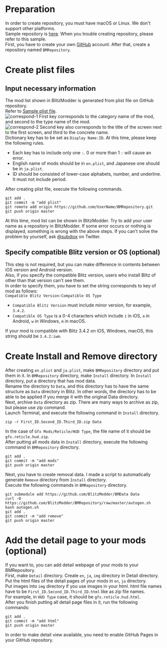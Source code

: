 # Preparation
In order to create repository, you must have macOS or Linux. We don't support other platforms.  
Sample repository is [here](https://github.com/BlitzModder/BMRepository). When you trouble creating repository, please refer to this sample.  
First, you have to create your own [GitHub](https://github.com) account. After that, create a repository named `BMRepository`.
# Create plist files
## Input necessary information
The mod list shown in BlitzModder is generated from plist file on GitHub repository.  
Refer to [Sample plist file](https://github.com/BlitzModder/BMRepository/blob/master/en.plist).  
![correspond-1](http://subdiox.com/blitzmodder/ja/img/correspond-1.png)
First key corresponds to the category name of the mod, and second to the type name of the mod.  
![correspond-2](http://subdiox.com/blitzmodder/ja/img/correspond-2.png)
Second key also corresponds to the title of the screen next to the first screen, and third to the concrete name.  
Dictionary key has to be set as `Display Name:ID`. At this time, please keep the following rules.

- Each key has to include only one `:`. 0 or more than 1 `:` will cause an error.
- English name of mods should be in `en.plist`, and Japanese one should be in `ja.plist`.
- ID should be consisted of lower-case alphabets, number, and underline. It must not include period.

After creating plist file, execute the following commands.

    git add .
    git commit -m "add plist"
    git remote add origin https://github.com/UserName/BMRepository.git
    git push origin master

At this time, mod list can be shown in BlitzModder. Try to add your user name as a repository in BlitzModder.
If some error occurs or nothing is displayed, something is wrong with the above steps. If you can't solve the problem by yourself, ask [@subdiox](https://twitter.com/subdiox) on Twitter.

## Specify compatible Blitz version or OS (optional)
This step is not required, but you can make difference in contents between iOS version and Android version.  
Also, if you specify the compatible Blitz version, users who install Blitz of other than that version can't see them.  
In order to specify them, you have to set the string corresponds to key of mod as follows:  
`Compatible Blitz Version:Compatible OS Type`  

- `Compatible Blitz Version` must include minor version, for example, `3.4.2`.
- `Compatible OS Type` is a 0-4 characters which include `i` in iOS, `a` in Android, `w` in Windows, `m` in macOS.

If your mod is compatible with Blitz 3.4.2 on iOS, Windows, macOS, this string should be `3.4.2:iwm`.  

# Create Install and Remove directory
After creating `en.plist` and `ja.plist`, make `BMRepository` directory and put them in it.
In `BMRepository` directory, make `Install` directory. In `Install` directory, put a directory that has mod data.  
Rename the directory to `Data`, and this directory has to have the same structure as `Data` directory in Blitz.
In other words, the directory has to be able to be applied if you merge it with the original Data directory.  
Next, archive `Data` directory as zip. There are many ways to archive as zip, but please use zip command.   
Launch Terminal, and execute the following command in `Install` directory.

    zip -r First_ID.Second_ID.Third_ID.zip Data

In the case of `Gfx Mods/Reticle/HUD Type`, the file name of it should be `gfx.reticle.hud.zip`.  
After putting all mods data in `Install` directory, execute the following command in `BMRepository` directory.
  
    git add .
    git commit -m "add mods"
    git push origin master

Next, you have to create removal data. I made a script to automatically generate `Remove` directory from `Install` directory.  
Execute the following commands in `BMRepository` directory.

    git submodule add https://github.com/BlitzModder/BMData Data
    curl -O https://github.com/BlitzModder/BMRepository/raw/master/autogen.sh
    bash autogen.sh
    git add .
    git commit -m "add remove"
    git push origin master

# Add the detail page to your mods (optional)
If you want to, you can add detail webpage of your mods to your BMRepository.  
First, make `Detail` directory. Create `en`, `ja`, `img` directory in Detail directory.  
Put the html files of the detail pages of your mods in `en`, `ja` directory.  
Put images into `img` directory if you use images in your html. html file names have to be `First_ID.Second_ID.Third_ID.html` like as zip file names.  
For example, in `HUD Type` case, it should be `gfx.reticle.hud.html`.  
After you finish putting all detail page files in it, run the following commands:  

    git add .
    git commit -m "add html"
    git push origin master

In order to make detail view available, you need to enable GitHub Pages in your GitHub repository.